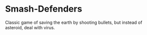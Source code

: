 # Smash-Defenders
Classic game of saving the earth by shooting bullets, but instead of asteroid, deal with virus.
